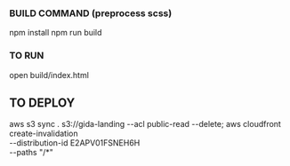 ### BUILD COMMAND (preprocess scss)

npm install
npm run build

### TO RUN

open build/index.html

## TO DEPLOY

aws s3 sync . s3://gida-landing --acl public-read --delete; aws cloudfront create-invalidation \
--distribution-id E2APV01FSNEH6H \
--paths "/\*"

